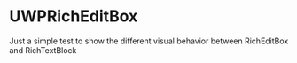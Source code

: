 # UWPRichEditBox
Just a simple test to show the different visual behavior between RichEditBox and RichTextBlock
